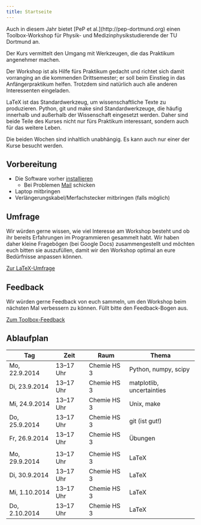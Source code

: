 ```yaml
---
title: Startseite
---
```


<p class="lead">
Auch in diesem Jahr bietet [PeP et al.](http://pep-dortmund.org) einen Toolbox-Workshop für Physik- und Medizinphysikstudierende der TU Dortmund an.
</p>

<p class="lead">
Der Kurs vermittelt den Umgang mit Werkzeugen, die das Praktikum angenehmer machen.
</p>

Der Workshop ist als Hilfe fürs Praktikum gedacht und richtet sich damit vorranging an die kommenden Drittsemester; er soll beim Einstieg in das Anfängerpraktikum helfen.
Trotzdem sind natürlich auch alle anderen Interessenten eingeladen.

LaTeX ist das Standardwerkzeug, um wissenschaftliche Texte zu produzieren.
Python, git und make sind Standardwerkzeuge, die häufig innerhalb und außerhalb der Wissenschaft eingesetzt werden.
Daher sind beide Teile des Kurses nicht nur fürs Praktikum interessant, sondern auch für das weitere Leben.

Die beiden Wochen sind inhaltlich unabhängig. Es kann auch nur einer der Kurse besucht werden.

## Vorbereitung

- Die Software vorher [installieren](install.html)
    - Bei Problemen [Mail](about.html) schicken
- Laptop mitbringen
- Verlängerungskabel/Merfachstecker mitbringen (falls möglich)

## Umfrage

Wir würden gerne wissen, wie viel Interesse am Workshop besteht und ob ihr bereits Erfahrungen im Programmieren gesammelt habt.
Wir haben daher kleine Fragebögen (bei Google Docs) zusammengestellt und möchten euch bitten sie auszufüllen, damit wir den Workshop optimal an eure Bedürfnisse anpassen können.

<a class="btn btn-large btn-primary pull-right" href="https://docs.google.com/spreadsheet/viewform?formkey=dFhhWjJOVlN2QXZSdHJhNHVRa1ZCRnc6MA">Zur LaTeX-Umfrage</a>
<div class="clearfix"></div>

## Feedback

Wir würden gerne Feedback von euch sammeln, um den Workshop beim nächsten Mal verbessern zu können.
Füllt bitte den Feedback-Bogen aus.

<a class="btn btn-large btn-primary pull-right" href="https://docs.google.com/forms/d/1SREp9xhFqsTu0ZAVZwj7zQnUSpoFC-oEIQ-kjgJiqRU/viewform">Zum Toolbox-Feedback</a>
<div class="clearfix"></div>

## Ablaufplan

<table class="table table-hover">
<thead>
  <tr>
    <th>Tag</th>
    <th>Zeit</th>
    <th>Raum</th>
    <th>Thema</th>
  </tr>
</thead>
<tbody>
  <tr>
    <td>Mo, 22.9.2014</td>
    <td>13–17 Uhr</td>
    <td>Chemie HS 3</td>
    <td>Python, numpy, scipy</td>
  </tr>
  <tr>
    <td>Di, 23.9.2014</td>
    <td>13–17 Uhr</td>
    <td>Chemie HS 3</td>
    <td>matplotlib, uncertainties</td>
  </tr>
  <tr>
    <td>Mi, 24.9.2014</td>
    <td>13–17 Uhr</td>
    <td>Chemie HS 3</td>
    <td>Unix, make</td>
  </tr>
  <tr>
    <td>Do, 25.9.2014</td>
    <td>13–17 Uhr</td>
    <td>Chemie HS 3</td>
    <td>git (ist gut!)</td>
  </tr>
  <tr>
    <td>Fr, 26.9.2014</td>
    <td>13–17 Uhr</td>
    <td>Chemie HS 3</td>
    <td>Übungen</td>
  </tr>
  <tr>
    <td></td>
    <td></td>
    <td></td>
    <td></td>
  </tr>
  <tr>
    <td>Mo, 29.9.2014</td>
    <td>13–17 Uhr</td>
    <td>Chemie HS 3</td>
    <td>LaTeX</td>
  </tr>
  <tr>
    <td>Di, 30.9.2014</td>
    <td>13–17 Uhr</td>
    <td>Chemie HS 3</td>
    <td>LaTeX</td>
  </tr>
  <tr>
    <td>Mi, 1.10.2014</td>
    <td>13–17 Uhr</td>
    <td>Chemie HS 3</td>
    <td>LaTeX</td>
  </tr>
  <tr>
    <td>Do, 2.10.2014</td>
    <td>13–17 Uhr</td>
    <td>Chemie HS 3</td>
    <td>LaTeX</td>
  </tr>
</tbody>
</table>
